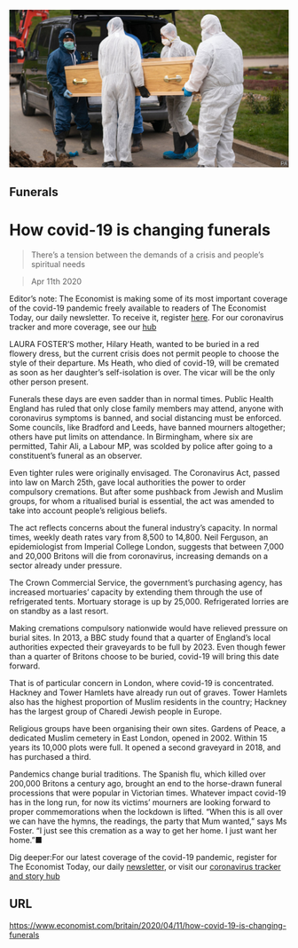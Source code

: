 ![](./images/20200411_BRP005_0.jpg)

## Funerals

# How covid-19 is changing funerals

> There’s a tension between the demands of a crisis and people’s spiritual needs

> Apr 11th 2020

Editor’s note: The Economist is making some of its most important coverage of the covid-19 pandemic freely available to readers of The Economist Today, our daily newsletter. To receive it, register [here](https://www.economist.com//newslettersignup). For our coronavirus tracker and more coverage, see our [hub](https://www.economist.com//coronavirus)

LAURA FOSTER’S mother, Hilary Heath, wanted to be buried in a red flowery dress, but the current crisis does not permit people to choose the style of their departure. Ms Heath, who died of covid-19, will be cremated as soon as her daughter’s self-isolation is over. The vicar will be the only other person present.

Funerals these days are even sadder than in normal times. Public Health England has ruled that only close family members may attend, anyone with coronavirus symptoms is banned, and social distancing must be enforced. Some councils, like Bradford and Leeds, have banned mourners altogether; others have put limits on attendance. In Birmingham, where six are permitted, Tahir Ali, a Labour MP, was scolded by police after going to a constituent’s funeral as an observer.

Even tighter rules were originally envisaged. The Coronavirus Act, passed into law on March 25th, gave local authorities the power to order compulsory cremations. But after some pushback from Jewish and Muslim groups, for whom a ritualised burial is essential, the act was amended to take into account people’s religious beliefs.

The act reflects concerns about the funeral industry’s capacity. In normal times, weekly death rates vary from 8,500 to 14,800. Neil Ferguson, an epidemiologist from Imperial College London, suggests that between 7,000 and 20,000 Britons will die from coronavirus, increasing demands on a sector already under pressure.

The Crown Commercial Service, the government’s purchasing agency, has increased mortuaries’ capacity by extending them through the use of refrigerated tents. Mortuary storage is up by 25,000. Refrigerated lorries are on standby as a last resort.

Making cremations compulsory nationwide would have relieved pressure on burial sites. In 2013, a BBC study found that a quarter of England’s local authorities expected their graveyards to be full by 2023. Even though fewer than a quarter of Britons choose to be buried, covid-19 will bring this date forward.

That is of particular concern in London, where covid-19 is concentrated. Hackney and Tower Hamlets have already run out of graves. Tower Hamlets also has the highest proportion of Muslim residents in the country; Hackney has the largest group of Charedi Jewish people in Europe.

Religious groups have been organising their own sites. Gardens of Peace, a dedicated Muslim cemetery in East London, opened in 2002. Within 15 years its 10,000 plots were full. It opened a second graveyard in 2018, and has purchased a third.

Pandemics change burial traditions. The Spanish flu, which killed over 200,000 Britons a century ago, brought an end to the horse-drawn funeral processions that were popular in Victorian times. Whatever impact covid-19 has in the long run, for now its victims’ mourners are looking forward to proper commemorations when the lockdown is lifted. “When this is all over we can have the hymns, the readings, the party that Mum wanted,” says Ms Foster. “I just see this cremation as a way to get her home. I just want her home.”■

Dig deeper:For our latest coverage of the covid-19 pandemic, register for The Economist Today, our daily [newsletter](https://www.economist.com//newslettersignup), or visit our [coronavirus tracker and story hub](https://www.economist.com//coronavirus)

## URL

https://www.economist.com/britain/2020/04/11/how-covid-19-is-changing-funerals
